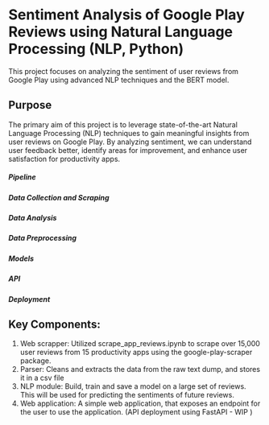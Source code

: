 # Sentiment Analysis of Google Play Reviews using Natural Language Processing (NLP, Python)
This project focuses on analyzing the sentiment of user reviews from Google Play using advanced NLP techniques and the BERT model.

## Purpose
The primary aim of this project is to leverage state-of-the-art Natural Language Processing (NLP) techniques to gain meaningful insights from user reviews on Google Play. By analyzing sentiment, we can understand user feedback better, identify areas for improvement, and enhance user satisfaction for productivity apps.

##### Pipeline
##### Data Collection and Scraping
##### Data Analysis
##### Data Preprocessing
##### Models
##### API
##### Deployment

## Key Components:
1. Web scrapper: Utilized scrape_app_reviews.ipynb to scrape over 15,000 user reviews from 15 productivity apps using the google-play-scraper package.
2. Parser: Cleans and extracts the data from the raw text dump, and stores it in a csv file
3. NLP module: Build, train and save a model on a large set of reviews. This will be used for predicting the sentiments of future reviews.
4. Web application: A simple web application, that exposes an endpoint for the user to use the application.  (API deployment using FastAPI - WIP )
